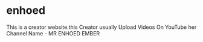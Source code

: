 # enhoed
This is a creator website.this Creator usually Upload Videos On YouTube her Channel Name - MR ENHOED EMBER
